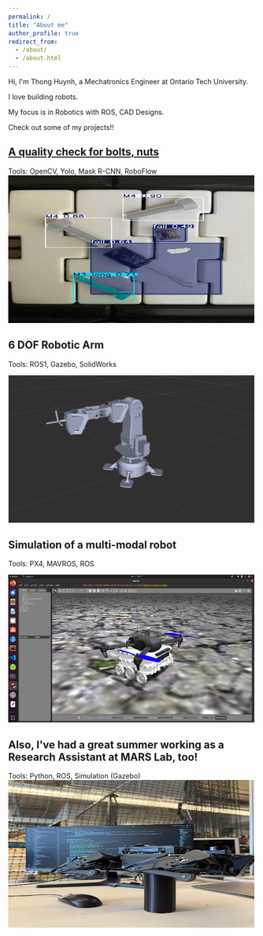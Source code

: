 ```yaml
---
permalink: /
title: "About me"
author_profile: true
redirect_from: 
  - /about/
  - /about.html
---
```


Hi, I'm Thong Huynh, a Mechatronics Engineer at Ontario Tech University. 

I love building robots.

My focus is in Robotics with ROS, CAD Designs.

Check out some of my projects!!

[**A quality check for bolts, nuts**](//projects/project1.md) 
---
Tools: OpenCV, Yolo, Mask R-CNN, RoboFlow
<img src="/images/Bolt_3.jpg" alt="Bolt" width="500" height="300">



6 DOF Robotic Arm
---
Tools: ROS1, Gazebo, SolidWorks

<img src="/images/IMG_1.png" alt="simulation" width="500" height="300">

Simulation of a multi-modal robot
---
Tools: PX4, MAVROS, ROS

<img src="/images/Simulation.png" alt="simulation" width="500" height="300">


Also, I've had a great summer working as a Research Assistant at MARS Lab, too!
---
Tools: Python, ROS, Simulation (Gazebo)
<img src="/images/Lab.jpeg" alt="Lab" width="500" height="300">

